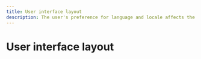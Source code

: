 ```yaml
---
title: User interface layout
description: The user's preference for language and locale affects the layout of a user interface.
---
```


# User interface layout
